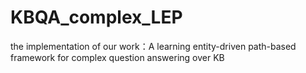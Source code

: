 # KBQA_complex_LEP
the implementation of our work：A learning entity-driven path-based framework for complex question answering over KB
